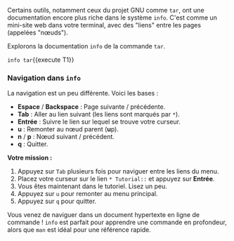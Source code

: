 Certains outils, notamment ceux du projet GNU comme `tar`, ont une documentation encore plus riche dans le système `info`. C'est comme un mini-site web dans votre terminal, avec des "liens" entre les pages (appelées "nœuds").

Explorons la documentation `info` de la commande `tar`.

`info tar`{{execute T1}}

### Navigation dans `info`

La navigation est un peu différente. Voici les bases :
-   **Espace** / **Backspace** : Page suivante / précédente.
-   **Tab** : Aller au lien suivant (les liens sont marqués par `*`).
-   **Entrée** : Suivre le lien sur lequel se trouve votre curseur.
-   **u** : Remonter au nœud parent (**u**p).
-   **n** / **p** : Nœud suivant / précédent.
-   **q** : Quitter.

**Votre mission :**
1.  Appuyez sur `Tab` plusieurs fois pour naviguer entre les liens du menu.
2.  Placez votre curseur sur le lien `* Tutorial::` et appuyez sur **Entrée**.
3.  Vous êtes maintenant dans le tutoriel. Lisez un peu.
4.  Appuyez sur `u` pour remonter au menu principal.
5.  Appuyez sur `q` pour quitter.

Vous venez de naviguer dans un document hypertexte en ligne de commande ! `info` est parfait pour apprendre une commande en profondeur, alors que `man` est idéal pour une référence rapide.